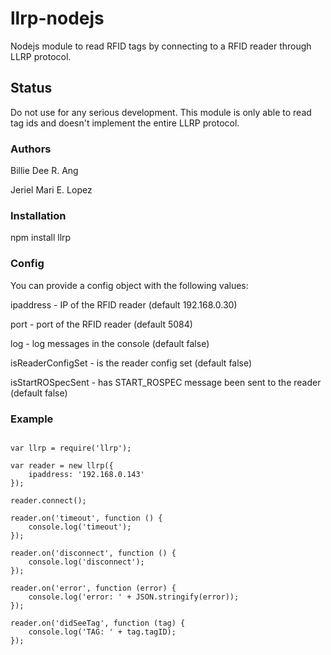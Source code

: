 llrp-nodejs
==========

Nodejs module to read RFID tags by connecting to a RFID reader through LLRP protocol.

## Status

Do not use for any serious development. This module is only able to read tag ids and doesn't implement the entire LLRP protocol.

### Authors

Billie Dee R. Ang

Jeriel Mari E. Lopez

### Installation

npm install llrp

### Config

You can provide a config object with the following values:

ipaddress - IP of the RFID reader (default 192.168.0.30) 

port - port of the RFID reader (default 5084)

log - log messages in the console (default false)

isReaderConfigSet - is the reader config set (default false)

isStartROSpecSent - has START_ROSPEC message been sent to the reader (default false)

### Example

```

var llrp = require('llrp');

var reader = new llrp({
	ipaddress: '192.168.0.143'
});

reader.connect();

reader.on('timeout', function () {
	console.log('timeout');
});

reader.on('disconnect', function () {
	console.log('disconnect');
});

reader.on('error', function (error) {
	console.log('error: ' + JSON.stringify(error));
});

reader.on('didSeeTag', function (tag) {
	console.log('TAG: ' + tag.tagID);
});

```

